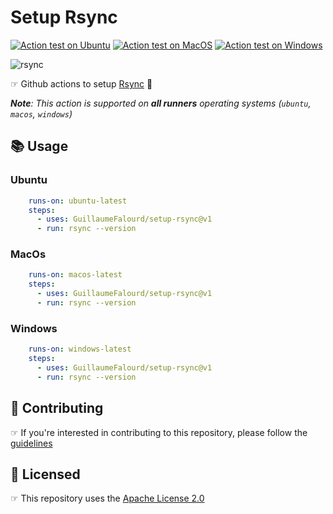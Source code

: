 # Setup Rsync

[![Action test on Ubuntu](https://github.com/GuillaumeFalourd/setup-rsync/actions/workflows/ubuntu_action_test.yml/badge.svg)](https://github.com/GuillaumeFalourd/setup-rsync/actions/workflows/ubuntu_action_test.yml) [![Action test on MacOS](https://github.com/GuillaumeFalourd/setup-rsync/actions/workflows/macos_action_test.yml/badge.svg)](https://github.com/GuillaumeFalourd/setup-rsync/actions/workflows/macos_action_test.yml) [![Action test on Windows](https://github.com/GuillaumeFalourd/setup-rsync/actions/workflows/windows_action_test.yml/badge.svg)](https://github.com/GuillaumeFalourd/setup-rsync/actions/workflows/windows_action_test.yml)

![rsync](https://user-images.githubusercontent.com/22433243/157238945-fc0f23e3-f83b-480c-a324-9e9288e2ab19.png)

☞ Github actions to setup [Rsync](https://linux.die.net/man/1/rsync) 🔄

_**Note**: This action is supported on **all runners** operating systems (`ubuntu`, `macos`, `windows`)_

## 📚 Usage

### Ubuntu

```yaml
    runs-on: ubuntu-latest
    steps:
      - uses: GuillaumeFalourd/setup-rsync@v1
      - run: rsync --version
```

### MacOs

```yaml
    runs-on: macos-latest
    steps:
      - uses: GuillaumeFalourd/setup-rsync@v1
      - run: rsync --version
```

### Windows

```yaml
    runs-on: windows-latest
    steps:
      - uses: GuillaumeFalourd/setup-rsync@v1
      - run: rsync --version
```

## 🤝 Contributing

☞ If you're interested in contributing to this repository, please follow the [guidelines](https://github.com/GuillaumeFalourd/setup-rsync/blob/main/CONTRIBUTING.md)

## 🏅 Licensed

☞ This repository uses the [Apache License 2.0](https://github.com/GuillaumeFalourd/setup-rsync/blob/main/LICENSE)

<!-- ### Contribuidores

<a href="https://github.com/GuillaumeFalourd/setup-rsync/graphs/contributors">
  <img src="https://contrib.rocks/image?repo=GuillaumeFalourd/setup-rsync" />
</a>

(Criado com [contributors-img](https://contrib.rocks)) -->
